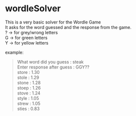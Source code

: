 # wordleSolver
This is a very basic solver for the Wordle Game<br />
It asks for the word guessed and the response from the game.<br />
? -> for grey/wrong letters<br />
G -> for green letters<br />
Y -> for yellow letters<br />

example: <br />
>What word did you guess    : steak<br />
>Enter response after guess : GGY??<br />
>store :  1.30<br />
>stole :  1.29<br />
>stone :  1.28<br />
>stoep :  1.26<br />
>stove :  1.24<br />
>style :  1.05<br />
>strew :  1.05<br />
>sties :  0.83<br />
